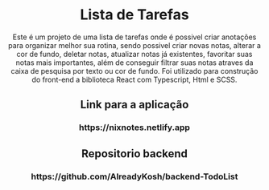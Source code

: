 <h1 align="center">Lista de Tarefas</h1>
<p align="center">Este é um projeto de uma lista de tarefas onde é possivel criar anotações para organizar melhor sua rotina, sendo possivel criar novas notas, alterar a cor de fundo, deletar notas, atualizar notas já existentes, favoritar suas notas mais importantes, além de conseguir filtrar suas notas atraves da caixa de pesquisa por texto ou cor de fundo. Foi utilizado para construção do front-end a biblioteca React com Typescript, Html e SCSS.</p>

<h2 align="center">Link para a aplicação</h3>
<h3 align="center">https://nixnotes.netlify.app</h3>
<h2 align="center">Repositorio backend</h3>
<h3 align="center">https://github.com/AlreadyKosh/backend-TodoList</h3>
